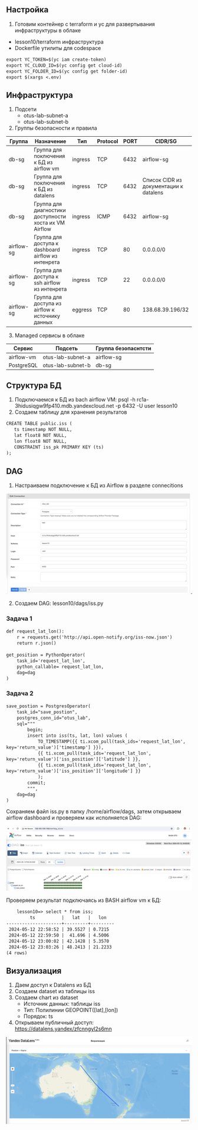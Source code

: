 # 

## Настройка 

1. Готовим контейнер с terraform и yc для развертывания инфраструктуры в облаке
 - lesson10/terraform инфраструктура
 - Dockerfile утилиты для codespace

```
export YC_TOKEN=$(yc iam create-token)
export YC_CLOUD_ID=$(yc config get cloud-id)
export YC_FOLDER_ID=$(yc config get folder-id)
export $(xargs <.env)
```

## Инфраструктура

1. Подсети
	- otus-lab-subnet-a
	- otus-lab-subnet-b
2. Группы безопасности и правила

|Группа|Назначение|Тип|Protocol|PORT|CIDR/SG|
|------|----------|---|--------|----|-------|
|db-sg|Группа для поключения к БД из airflow vm|ingress|TCP|6432|airflow-sg|
|db-sg|Группа для поключения к БД из datalens|ingress|TCP|6432|Список CIDR из документации к datalens|
|db-sg|Группа для диагностики доступности хоста их VM Airflow|ingress|ICMP|6432|airflow-sg|
|airflow-sg|Группа для доступа к dashboard airflow из интенрета|ingress|TCP|80|0.0.0.0/0|
|airflow-sg|Группа для доступа к ssh airflow из интенрета|ingress|TCP|22|0.0.0.0/0|
|airflow-sg|Группа для доступа из airflow к источнику данных|eggress|TCP|80|138.68.39.196/32|

3. Managed сервисы в облаке

|Сервис|Подсеть|Группа безопаснтсти|
|------|----------|---|
|airflow-vm|otus-lab-subnet-a|airflow-sg|
|PostgreSQL|otus-lab-subnet-b|db-sg|

## Структура БД

1. Подключаемся к БД из bach airflow VM: psql -h rc1a-3hidusiqgw9fp410.mdb.yandexcloud.net -p 6432 -U user lesson10
2. Создаем таблицу для хранения результатов
 ```
CREATE TABLE public.iss (
	ts timestamp NOT NULL,
	lat float8 NOT NULL,
	lon float8 NOT NULL,
	CONSTRAINT iss_pk PRIMARY KEY (ts)
);
 ```


## DAG

1. Настраиваем подключение к БД из Airflow в разделе connecitions

![Airflow connactions](images/connection.jpg)

2. Создаем DAG: lesson10/dags/iss.py

### Задача 1

```
def request_lat_lon(): 
	r = requests.get('http://api.open-notify.org/iss-now.json')
	return r.json()

get_position = PythonOperator(
	task_id='request_lat_lon',
	python_callable= request_lat_lon,
	dag=dag
)
```

### Задача 2

```
save_postion = PostgresOperator(
    task_id="save_postion",
    postgres_conn_id="otus_lab",
    sql="""
        begin;
        insert into iss(ts, lat, lon) values (
            TO_TIMESTAMP({{ ti.xcom_pull(task_ids='request_lat_lon', key='return_value')['timestamp'] }}), 
            {{ ti.xcom_pull(task_ids='request_lat_lon', key='return_value')['iss_position']['latitude'] }}, 
            {{ ti.xcom_pull(task_ids='request_lat_lon', key='return_value')['iss_position']['longitude'] }}
            );
        commit;
        """,
    dag=dag
)
```

Сохраняем файл iss.py в папку /home/airflow/dags, затем открываем airflow dashboard и проверяем как исполняется DAG:

![dag](images/dag.jpg)


Проверяем результат подключаясь из BASH airflow vm к БД:

```
	lesson10=> select * from iss;
         ts          |   lat   |   lon   
---------------------+---------+---------
 2024-05-12 22:58:52 | 39.5527 | 0.7215
 2024-05-12 22:59:50 |  41.696 | 4.5006
 2024-05-12 23:00:02 | 42.1428 | 5.3570
 2024-05-12 23:03:26 | 48.2413 | 21.2233
(4 rows)
```

## Визуализация

1. Даем доступ к Datalens из БД
2. Создаем dataset из таблицы iss
3. Создаем chart из dataset
	- Источник данных: таблицы iss
	- Тип: Полилинии GEOPOINT([lat],[lon])
	- Порядок: ts
4. Открываем публичный доступ: https://datalens.yandex/zfcnngyl2s6mn

![map](images/map.jpg)